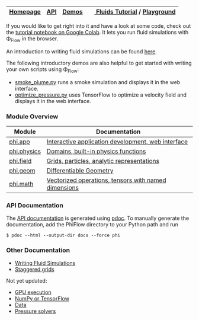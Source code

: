 
| [Homepage](https://github.com/tum-pbs/PhiFlow) | [API](phi) | [Demos](../demos) | [<img src="https://www.tensorflow.org/images/colab_logo_32px.png" height=16> Fluids Tutorial](https://colab.research.google.com/drive/1S21OY8hzh1oZK2wQyL3BNXvSlrMTtRbV#offline=true&sandboxMode=true) / [Playground](https://colab.research.google.com/drive/1zBlQbmNguRt-Vt332YvdTqlV4DBcus2S#offline=true&sandboxMode=true)|
|----|----|----|----|

If you would like to get right into it and have a look at some code, check out the
[tutorial notebook on Google Colab](https://colab.research.google.com/drive/1S21OY8hzh1oZK2wQyL3BNXvSlrMTtRbV#offline=true&sandboxMode=true).
It lets you run fluid simulations with Φ<sub>Flow</sub> in the browser.

An introduction to writing fluid simulations can be found [here](https://tum-pbs.github.io/PhiFlow/Fluid_Simulation.html).

The following introductory demos are also helpful to get started with writing your own scripts using Φ<sub>Flow</sub>:

* [smoke_plume.py](../demos/smoke_plume.py) runs a smoke simulation and displays it in the web interface.
* [optimize_pressure.py](../demos/differentiate_pressure.py) uses TensorFlow to optimize a velocity field and displays it in the web interface.

### Module Overview

| Module      | Documentation                                        |
|-------------|------------------------------------------------------|
| [phi.app](phi/app)     | [Interactive application development, web interface](Web_Interface.md)   |
| [phi.physics](phi/physics) | [Domains, built-in physics functions](Physics.md)         |
| [phi.field](phi/field)   | [Grids, particles, analytic representations](Fields.md)           |
| [phi.geom](phi/geom)    | [Differentiable Geometry](Geometry.md)                              |
| [phi.math](phi/math)    | [Vectorized operations, tensors with named dimensions](Math.md) |

### API Documentation

The [API documentation](phi) is generated using [pdoc](https://pdoc3.github.io/pdoc/).
To manually generate the documentation, add the PhiFlow directory to your Python path and run
```
$ pdoc --html --output-dir docs --force phi
```

### Other Documentation

* [Writing Fluid Simulations](Fluid_Simulation.md)
* [Staggered grids](Staggered_Grids.md)

Not yet updated:

* [GPU execution](https://tum-pbs.github.io/PhiFlow/GPU_Execution.html)
* [NumPy or TensorFlow](https://tum-pbs.github.io/PhiFlow/NumPy_and_TensorFlow_Execution.html)
* [Data](https://tum-pbs.github.io/PhiFlow/Reading_and_Writing_Data.html)
* [Pressure solvers](https://tum-pbs.github.io/PhiFlow/Pressure_Solvers.html)
